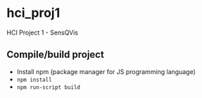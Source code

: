 # hci_proj1
HCI Project 1 - SensQVis

## Compile/build project
* Install npm (package manager for JS programming language)
* `npm install`
* `npm run-script build`

